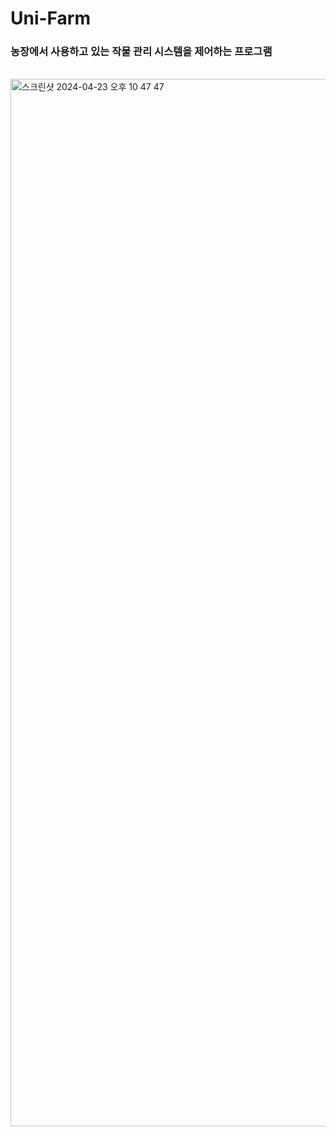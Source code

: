 # Uni-Farm
### 농장에서 사용하고 있는 작물 관리 시스템을 제어하는 프로그램
</br>  
<img width="1676" alt="스크린샷 2024-04-23 오후 10 47 47" src="https://github.com/user-attachments/assets/d183a5fe-dcb5-494a-ae37-0e24c9adeaf1">
